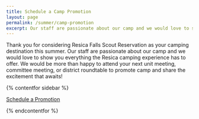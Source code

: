 ```yaml
---
title: Schedule a Camp Promotion
layout: page
permalink: /summer/camp-promotion
excerpt: Our staff are passionate about our camp and we would love to show you everything the Resica camping experience has to offer.
---
```


Thank you for considering Resica Falls Scout Reservation as your camping destination this summer. Our staff are passionate about our camp and we would love to show you everything the Resica camping experience has to offer. We would be more than happy to attend your next unit meeting, committee meeting, or district roundtable to promote camp and share the excitement that awaits!

{% contentfor sidebar %}

<a class="btn btn-primary btn-block mb-2" href="/contact?subject=Camp%20Promotion">Schedule a Promotion</a>

{% endcontentfor %}
